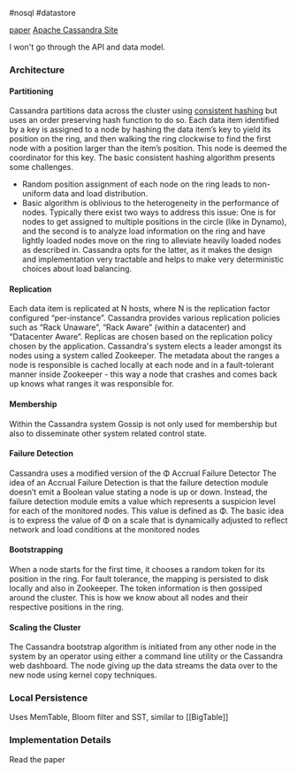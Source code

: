 #nosql #datastore

[paper](https://citeseerx.ist.psu.edu/viewdoc/download?doi=10.1.1.161.6751&rep=rep1&type=pdf)
[Apache Cassandra Site](https://cassandra.apache.org/doc/latest/cassandra/data_modeling/index.html)

I won't go through the API and data model. 

### Architecture
#### Partitioning
Cassandra partitions data across the cluster using [consistent hashing](https://en.wikipedia.org/wiki/Consistent_hashing) but uses an order preserving hash function to do so.
Each data item identified by a key is assigned to a node by hashing the data item’s key to yield its position on the ring, and then walking the ring clockwise to find the first node with a position larger than the item’s position. This node is deemed the coordinator for this key.
The basic consistent hashing algorithm presents some challenges. 
* Random position assignment of each node on the ring leads to non-uniform data and load distribution. 
* Basic algorithm is oblivious to the heterogeneity in the performance of nodes. 
Typically there exist two ways to address this issue: One is for nodes to get assigned to multiple positions in the circle (like in Dynamo), and the second is to analyze load information on the ring and have lightly loaded nodes move on the ring to alleviate heavily loaded nodes as described in. Cassandra opts for the latter, as it makes the design and implementation very tractable and helps to make very deterministic choices about load balancing.

#### Replication
Each data item is replicated at N hosts, where N is the replication factor configured “per-instance”.
Cassandra provides various replication policies such as “Rack Unaware”, “Rack Aware” (within a datacenter) and “Datacenter Aware”. Replicas are chosen based on the replication policy chosen by the application.
Cassandra's system elects a leader amongst its nodes using a system called Zookeeper.
The metadata about the ranges a node is responsible is cached locally at each node and in a fault-tolerant manner inside Zookeeper - this way a node that crashes and comes back up knows what ranges it was responsible for.

#### Membership
Within the Cassandra system Gossip is not only used for membership but also to disseminate other system related control state.

#### Failure Detection
Cassandra uses a modified version of the Φ Accrual Failure Detector
The idea of an Accrual Failure Detection is that the failure detection module doesn’t emit a Boolean value stating a node is up or down. Instead, the failure detection module emits a value which represents a suspicion level for each of the monitored nodes. This value is defined as Φ. The basic idea is to express the value of Φ on a scale that is dynamically adjusted to reflect network and load conditions at the monitored nodes

#### Bootstrapping
When a node starts for the first time, it chooses a random token for its position in the ring. For fault tolerance, the mapping is persisted to disk locally and also in Zookeeper. The token information is then gossiped around the cluster. This is how we know about all nodes and their respective positions in the ring.

#### Scaling the Cluster
The Cassandra bootstrap algorithm is initiated from any other node in the system by an operator using either a command line utility or the Cassandra web dashboard. The node giving up the data streams the data over to the new node using kernel copy techniques.

### Local Persistence
Uses MemTable, Bloom filter and SST, similar to [[BigTable]]

### Implementation Details
Read the paper




